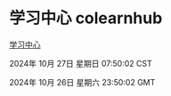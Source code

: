 # 学习中心 colearnhub
[学习中心](http://219.139.197.74:56308/colearnhub/)

2024年 10月 27日 星期日 07:50:02 CST

2024年 10月 26日 星期六 23:50:02 GMT
